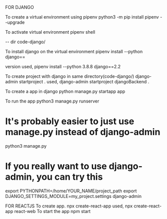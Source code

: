FOR DJANGO

To create a virtual environment using pipenv
python3 -m pip install pipenv --upgrade

To activate virtual environment
pipenv shell

-- dir code-django/

To install django on the virtual environment
pipenv install --python <version> django==<version>

version used,
pipenv install --python 3.8.8 django==2.2

To create project with django in same directory(code-django/)
django-admin startproject <projectname> .
used,
django-admin startproject djangoBackend .

To create a app in django
python manage.py startapp app

To run the app
python3 manage.py runserver

# It's probably easier to just use manage.py instead of django-admin

python3 manage.py <command>

# If you really want to use django-admin, you can try this

export PYTHONPATH=/home/YOUR_NAME/project_path
export DJANGO_SETTINGS_MODULE=my_project.settings
django-admin <command>

FOR REACTJS
To create app.
npx create-react-app <your-app-name>
used,
npx create-react-app react-web
To start the app
npm start
